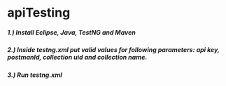 # apiTesting

##### 1.) Install Eclipse, Java, TestNG and Maven
##### 2.) Inside testng.xml put valid values for following parameters: api key, postmanId, collection uid and collection name.
##### 3.) Run testng.xml
